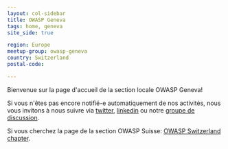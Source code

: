 ```yaml
---
layout: col-sidebar
title: OWASP Geneva
tags: home, geneva
site_side: true

region: Europe
meetup-group: owasp-geneva
country: Switzerland
postal-code: 

---
```


Bienvenue sur la page d'accueil de la section locale OWASP Geneva!

Si vous n'êtes pas encore notifié-e automatiquement de nos activités, 
nous vous invitons à nous suivre via [twitter](https://twitter.com/owasp_geneva), 
[linkedin](https://www.linkedin.com/groups/5065030/) ou 
notre [groupe de discussion](https://groups.google.com/a/owasp.org/forum/#!forum/geneva-chapter).

Si vous cherchez la page de la section OWASP Suisse: [OWASP Switzerland chapter](/www-chapter-switzerland).

